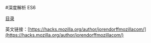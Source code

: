 #深度解析 ES6 

[目录](TOC.md)

英文链接：[https://hacks.mozilla.org/author/jorendorffmozillacom/](https://hacks.mozilla.org/author/jorendorffmozillacom/)

